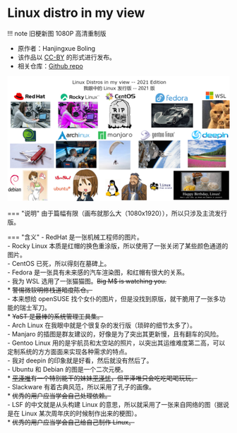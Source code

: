# Linux distro in my view

!!! note
    旧梗新图 1080P 高清重制版

- 原作者：Hanjingxue Boling
- 该作品以 [CC-BY](https://creativecommons.org/licenses/by/4.0/deed.zh) 的形式进行发布。
- 相关仓库：[Github repo](https://github.com/Hanjingxue-Boling/linuxdistroinmyview2021)

![T005](./images/T005.png)

=== "说明"
    由于篇幅有限（画布就那么大（1080x1920）），所以只涉及主流发行版。

=== "含义"
    - RedHat 是一张机械工程师的图片。  
    - Rocky Linux 本质是红帽的换色重涂版，所以使用了一张关闭了某些颜色通道的图片。  
    - CentOS 已死，所以得刻在墓碑上。  
    - Fedora 是一张具有未来感的汽车渲染图，和红帽有很大的关系。  
    - 我为 WSL 选用了一张猫猫图。<del>Big M$ is watching you.</del>  
        * <del>警惕微软明修栈道暗度陈仓。</del>   
    - 本来想给 openSUSE 找个女仆的图片，但是没找到原版，就干脆用了一张多功能的瑞士军刀。  
        * <del>YaST 是最棒的系统管理工具集。</del>    
    - Arch Linux 在我眼中就是个很复杂的发行版（琐碎的细节太多了）。  
    - Manjaro 的插图是群友建议的，好像是为了突出其更新慢，且有翻车的风险。  
    - Gentoo Linux 用的是宇航员和太空站的照片，以突出其运维难度第二高，可以定制系统的方方面面来实现各种需求的特点。  
    - 我对 deepin 的印象就是好看，然后就没有然后了。  
    - Ubuntu 和 Debian 的图是一个二次元梗。  
        * <del>[平泽唯](https://zh.moegirl.org.cn/%E5%B9%B3%E6%B3%BD%E5%94%AF)有一个特别能干的妹妹[平泽忧](https://zh.moegirl.org.cn/%E5%B9%B3%E6%B3%BD%E5%BF%A7)，但平泽唯只会吃吃喝喝玩玩。</del>  
    - Slackware 有着古典风范，所以采用了孔子的画像。  
        * <del>优秀的用户应当学会自己处理依赖。</del>  
    - LSF 的中文就是从头构建 Linux 的意思，所以就采用了一张来自网络的图（据说是在 Linux 某次周年庆的时候制作出来的梗图）。  
        * <del>优秀的用户应当学会自己给自己制作 Linux。</del> 